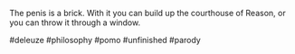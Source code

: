 The penis is a brick. With it you can build up the courthouse of Reason, or you can throw it through a window.

#deleuze #philosophy #pomo #unfinished #parody